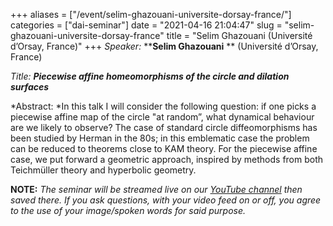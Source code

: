 +++
aliases = ["/event/selim-ghazouani-universite-dorsay-france/"]
categories = ["dai-seminar"]
date = "2021-04-16 21:04:47"
slug = "selim-ghazouani-universite-dorsay-france"
title = "Selim Ghazouani (Université d’Orsay, France)"
+++
*Speaker:* ****Selim Ghazouani** ** (Université d’Orsay, France)

*Title: **Piecewise affine homeomorphisms of the circle and dilation
surfaces***

*Abstract: *In this talk I will consider the following question: if one
picks a piecewise affine map of the circle "at random”, what dynamical
behaviour are we likely to observe? The case of standard circle
diffeomorphisms has been studied by Herman in the 80s; in this
emblematic case the problem can be reduced to theorems close to KAM
theory. For the piecewise affine case, we put forward a geometric
approach, inspired by methods from both Teichmüller theory and
hyperbolic geometry.

**NOTE:** *The seminar will be streamed live on our [YouTube
channel](https://www.youtube.com/channel/UCyNNg155G3iLS7l-qZjboyg) then
saved there. If you ask questions, with your video feed on or off, you
agree to the use of your image/spoken words for said purpose.*

<div class="wp-block-group">

<div class="wp-block-group__inner-container">

</div>

</div>

